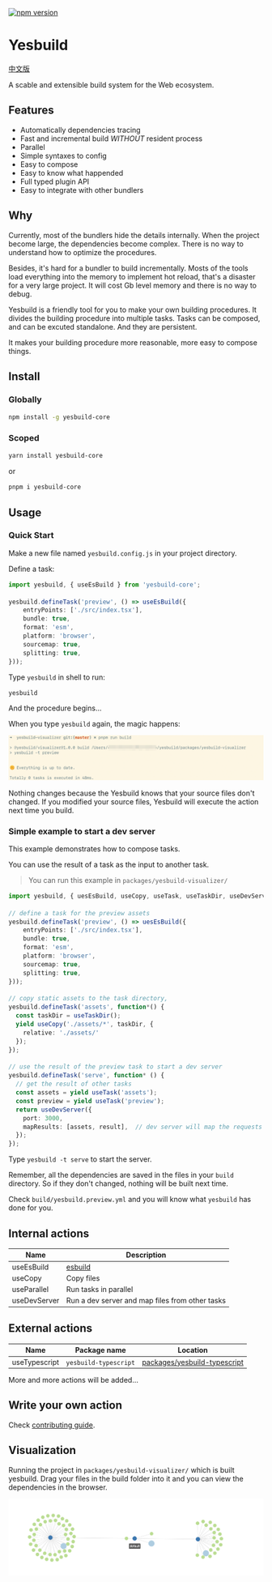 
[![npm version](https://img.shields.io/npm/v/yesbuild-core.svg)](https://www.npmjs.com/package/yesbuild-core)

# Yesbuild

[中文版](./README_CN.md)

A scable and extensible build system for the Web ecosystem.

## Features

- Automatically dependencies tracing
- Fast and incremental build *WITHOUT* resident process
- Parallel
- Simple syntaxes to config
- Easy to compose
- Easy to know what happended
- Full typed plugin API
- Easy to integrate with other bundlers

## Why

Currently, most of the bundlers hide the details internally.
When the project become large, the dependencies become complex.
There is no way to understand how to optimize the procedures.

Besides, it's hard for a bundler to build incrementally.
Mosts of the tools load everything into the memory to implement hot reload, 
that's a disaster for a very large project.
It will cost Gb level memory and there
is no way to debug.

Yesbuild is a friendly tool for you to make your own building procedures.
It divides the building procedure into multiple tasks.
Tasks can be composed, and can be excuted standalone.
And they are persistent.

It makes your building procedure more reasonable, more easy to
compose things.

## Install

### Globally

```sh
npm install -g yesbuild-core
```

### Scoped

```sh
yarn install yesbuild-core
```

or

```sh
pnpm i yesbuild-core
```

## Usage

### Quick Start

Make a new file named `yesbuild.config.js` in your project directory.

Define a task:

```typescript
import yesbuild, { useEsBuild } from 'yesbuild-core';

yesbuild.defineTask('preview', () => useEsBuild({
    entryPoints: ['./src/index.tsx'],
    bundle: true,
    format: 'esm',
    platform: 'browser',
    sourcemap: true,
    splitting: true,
}));
```

Type `yesbuild` in shell to run:

```sh
yesbuild
```

And the procedure begins...

When you type `yesbuild` again, the magic happens:

![](./docs/screenshot-1.png)

Nothing changes because the Yesbuild knows that your source files
don't changed. If you modified your source files, Yesbuild
will execute the action next time you build.

### Simple example to start a dev server

This example demonstrates how to compose tasks.

You can use the result of a task as the input to another task.

> You can run this example in `packages/yesbuild-visualizer/`

```typescript
import yesbuild, { uesEsBuild, useCopy, useTask, useTaskDir, useDevServer } from 'yesbuild-core';

// define a task for the preview assets
yesbuild.defineTask('preview', () => uesEsBuild({
    entryPoints: ['./src/index.tsx'],
    bundle: true,
    format: 'esm',
    platform: 'browser',
    sourcemap: true,
    splitting: true,
}));

// copy static assets to the task directory,
yesbuild.defineTask('assets', function*() {
  const taskDir = useTaskDir();
  yield useCopy('./assets/*', taskDir, {
    relative: './assets/'
  });
});

// use the result of the preview task to start a dev server
yesbuild.defineTask('serve', function* () {
  // get the result of other tasks
  const assets = yield useTask('assets');
  const preview = yield useTask('preview');
  return useDevServer({
    port: 3000,
    mapResults: [assets, result],  // dev server will map the requests to other tasks
  });
});
```

Type `yesbuild -t serve` to start the server.

Remember, all the dependencies are saved in the files in your `build` directory.
So if they don't changed, nothing will be built next time.

Check `build/yesbuild.preview.yml` and you will know what `yesbuild` has done for you.

## Internal actions

| Name | Description |
|------|------------|
| useEsBuild | [esbuild](https://github.com/evanw/esbuild/) |
| useCopy | Copy files |
| useParallel | Run tasks in parallel |
| useDevServer | Run a dev server and map files from other tasks |

## External actions

| Name | Package name | Location |
|------|--------------|----------|
| useTypescript | `yesbuild-typescript` | [packages/yesbuild-typescript](./packages/yesbuild-typescript) |

More and more actions will be added...

## Write your own action

Check [contributing guide](./docs/CONTRIBUTING.md).

## Visualization

Running the project in `packages/yesbuild-visualizer/`
which is built yesbuild. Drag your files in the build folder
into it and you can view the dependencies in the browser.

![](./docs/screenshot-2.png)
